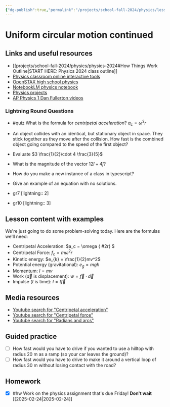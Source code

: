 ```yaml
---
{"dg-publish":true,"permalink":"/projects/school-fall-2024/physics/lessons/uniform-circular-motion-2/"}
---
```



#  Uniform circular motion continued

## Links and useful resources 

- [[projects/school-fall-2024/physics/physics-2024#How Things Work Outline\|START HERE: Physics 2024 class outline]]
- [Physics classroom online interactive tools](https://www.physicsclassroom.com/Lesson-Plans/Algebra-Based-Physics)
- [OpenSTAX high school physics](https://openstax.org/books/physics/pages/1-introduction)
- [NotebookLM physics notebook](https://notebooklm.google.com/notebook/94fe29f5-cebb-4621-9e03-d20110b7a978)
- [Physics projects](https://www.sciencebuddies.org/science-fair-projects/science-projects/physics/high-school)
- [AP Physics 1 Dan Fullerton videos](https://www.youtube.com/playlist?list=PLd2HWlWc-MsysWuL9ksneEM8cl5bk3bHH)



### Lightning Round Questions

- #quiz What is the formula for *centripetal acceleration*? $a_c = \omega^2r$ 
- An object collides with an identical, but stationary object in space. They stick together as they move after the collision. How fast is the combined object going compared to the speed of the first object? 
- Evaluate $3 \frac{1}{2}\cdot 4 \frac{3}{5}$ 
- What is the magnitude of the vector $12\hat{i}+4\hat{j}$? 
- How do you make a new instance of a class in typescript? 
- Give an example of an equation with no solutions. 

- gr7 [lightning:: 2]
- gr10 [lightning:: 3]


## Lesson content with examples

We're just going to do some problem-solving today. Here are the formulas we'll need:

- Centripetal Acceleration: $a_c = \omega
{ #2r}
$
- Centripetal Force: $f_{c} = m\omega^2r$
- Kinetic energy: $e_{k} = \frac{1}{2}mv^2$
- Potential energy (gravitational): $e_{g}=mgh$
- Momentum: $I=mv$
- Work ($\vec{d}$ is displacement): $w=\vec{f}\cdot  \vec{d}$ 
- Impulse ($t$ is time): $I=t\vec{f}$

## Media resources

- [Youtube search for "Centripetal acceleration"](https://www.youtube.com/results?search_query=Centripetal%20acceleration) 
- [Youtube search for "Centripetal force"](https://www.youtube.com/results?search_query=Centripetal%20force) 
- [Youtube search for "Radians and arcs"](https://www.youtube.com/results?search_query=Radians%20and%20arcs) 

## Guided practice


- [ ] How fast would you have to drive if you wanted to use a hilltop with radius 20 m as a ramp (so your car leaves the ground)?  
- [ ] How fast would you have to drive to make it around a vertical loop of radius 30 m without losing contact with the road?  

## Homework

- [x] #hw Work on the physics assignment that's due Friday! **Don't wait** [[2025-02-24\|2025-02-24]]
